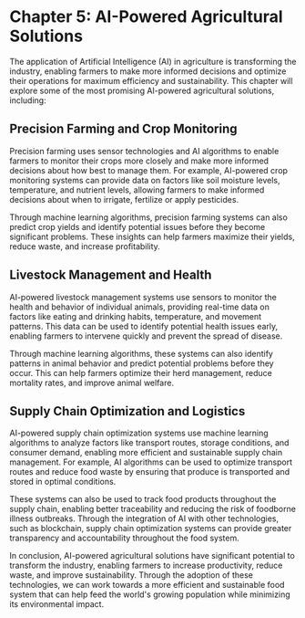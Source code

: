 Chapter 5: AI-Powered Agricultural Solutions
============================================

The application of Artificial Intelligence (AI) in agriculture is transforming the industry, enabling farmers to make more informed decisions and optimize their operations for maximum efficiency and sustainability. This chapter will explore some of the most promising AI-powered agricultural solutions, including:

Precision Farming and Crop Monitoring
-------------------------------------

Precision farming uses sensor technologies and AI algorithms to enable farmers to monitor their crops more closely and make more informed decisions about how best to manage them. For example, AI-powered crop monitoring systems can provide data on factors like soil moisture levels, temperature, and nutrient levels, allowing farmers to make informed decisions about when to irrigate, fertilize or apply pesticides.

Through machine learning algorithms, precision farming systems can also predict crop yields and identify potential issues before they become significant problems. These insights can help farmers maximize their yields, reduce waste, and increase profitability.

Livestock Management and Health
-------------------------------

AI-powered livestock management systems use sensors to monitor the health and behavior of individual animals, providing real-time data on factors like eating and drinking habits, temperature, and movement patterns. This data can be used to identify potential health issues early, enabling farmers to intervene quickly and prevent the spread of disease.

Through machine learning algorithms, these systems can also identify patterns in animal behavior and predict potential problems before they occur. This can help farmers optimize their herd management, reduce mortality rates, and improve animal welfare.

Supply Chain Optimization and Logistics
---------------------------------------

AI-powered supply chain optimization systems use machine learning algorithms to analyze factors like transport routes, storage conditions, and consumer demand, enabling more efficient and sustainable supply chain management. For example, AI algorithms can be used to optimize transport routes and reduce food waste by ensuring that produce is transported and stored in optimal conditions.

These systems can also be used to track food products throughout the supply chain, enabling better traceability and reducing the risk of foodborne illness outbreaks. Through the integration of AI with other technologies, such as blockchain, supply chain optimization systems can provide greater transparency and accountability throughout the food system.

In conclusion, AI-powered agricultural solutions have significant potential to transform the industry, enabling farmers to increase productivity, reduce waste, and improve sustainability. Through the adoption of these technologies, we can work towards a more efficient and sustainable food system that can help feed the world's growing population while minimizing its environmental impact.
